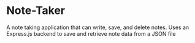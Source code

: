 # Note-Taker
A note taking application that can write, save, and delete notes. Uses an Express.js backend to save and retrieve note data from a JSON file
